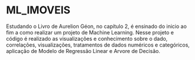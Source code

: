 # ML_IMOVEIS
Estudando o Livro de Aurelion Géon, no capítulo 2, é ensinado do inicio ao fim a como realizar um projeto de Machine Learning. Nesse projeto e código é realizado as visualizações e conhecimento sobre o dado, correlações, visualizações, tratamentos de dados numéricos e categóricos, aplicação de Modelo de Regressão Linear e Arvore de Decisão. 
